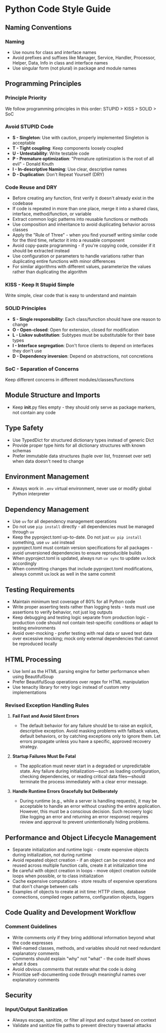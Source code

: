 # Python Code Style Guide

## Naming Conventions

### Naming
- Use nouns for class and interface names
- Avoid prefixes and suffixes like Manager, Service, Handler, Processor, Helper, Data, Info in class and interface names
- Use singular form (not plural) in package and module names

## Programming Principles

### Principle Priority
We follow programming principles in this order: STUPID > KISS > SOLID > SoC

### Avoid STUPID Code
- **S - Singleton**: Use with caution, properly implemented Singleton is acceptable
- **T - Tight coupling**: Keep components loosely coupled
- **U - Untestability**: Write testable code
- **P - Premature optimization**: "Premature optimization is the root of all evil" - Donald Knuth
- **I - In-descriptive Naming**: Use clear, descriptive names
- **D - Duplication**: Don't Repeat Yourself (DRY)

### Code Reuse and DRY
- Before creating any function, first verify it doesn't already exist in the codebase
- If code is repeated in more than one place, merge it into a shared class, interface, method/function, or variable
- Extract common logic patterns into reusable functions or methods
- Use composition and inheritance to avoid duplicating behavior across classes
- Apply the "Rule of Three" - when you find yourself writing similar code for the third time, refactor it into a reusable component
- Avoid copy-paste programming - if you're copying code, consider if it should be extracted instead
- Use configuration or parameters to handle variations rather than duplicating entire functions with minor differences
- For similar algorithms with different values, parameterize the values rather than duplicating the algorithm

### KISS - Keep It Stupid Simple
Write simple, clear code that is easy to understand and maintain

### SOLID Principles
- **S - Single responsibility**: Each class/function should have one reason to change
- **O - Open-closed**: Open for extension, closed for modification
- **L - Liskov substitution**: Subtypes must be substitutable for their base types
- **I - Interface segregation**: Don't force clients to depend on interfaces they don't use
- **D - Dependency inversion**: Depend on abstractions, not concretions

### SoC - Separation of Concerns
Keep different concerns in different modules/classes/functions

## Module Structure and Imports

- Keep __init__.py files empty - they should only serve as package markers, not contain any code


## Type Safety

- Use TypedDict for structured dictionary types instead of generic Dict
- Provide proper type hints for all dictionary structures with known schemas
- Prefer immutable data structures (tuple over list, frozenset over set) when data doesn't need to change

## Environment Management

- Always work in `.env` virtual environment, never use or modify global Python interpreter

## Dependency Management

- Use `uv` for all dependency management operations
- Do not use `pip install` directly - all dependencies must be managed through `uv`
- Keep the pyproject.toml up-to-date. Do not just `uv pip install` something, use `uv add` instead
- pyproject.toml must contain version specifications for all packages - avoid unversioned dependencies to ensure reproducible builds
- When pyproject.toml is updated, always run `uv sync` to update uv.lock accordingly
- When committing changes that include pyproject.toml modifications, always commit uv.lock as well in the same commit

## Testing Requirements

- Maintain minimum test coverage of 80% for all Python code
- Write proper asserting tests rather than logging tests - tests must use assertions to verify behavior, not just log outputs
- Keep debugging and testing logic separate from production logic - production code should not contain test-specific conditions or adapt to testing environments
- Avoid over-mocking - prefer testing with real data or saved test data over excessive mocking; mock only external dependencies that cannot be reproduced locally

## HTML Processing

- Use lxml as the HTML parsing engine for better performance when using BeautifulSoup
- Prefer BeautifulSoup operations over regex for HTML manipulation
- Use tenacity library for retry logic instead of custom retry implementations

### **Revised Exception Handling Rules**

1.  **Fail Fast and Avoid Silent Errors**
    *   The default behavior for any failure should be to raise an explicit, descriptive exception. Avoid masking problems with fallback values, default behaviors, or by catching exceptions only to ignore them. Let errors propagate unless you have a specific, approved recovery strategy.

2.  **Startup Failures Must Be Fatal**
    *   The application must never start in a degraded or unpredictable state. Any failure during initialization—such as loading configuration, checking dependencies, or reading critical data files—should terminate the process immediately with a clear error message.

3.  **Handle Runtime Errors Gracefully but Deliberately**
    *   During runtime (e.g., while a server is handling requests), it may be acceptable to handle an error without crashing the entire application. However, this must be a conscious decision. Such recovery logic (like logging an error and returning an error response) requires review and approval to prevent unintentionally hiding problems.

## Performance and Object Lifecycle Management

- Separate initialization and runtime logic - create expensive objects during initialization, not during runtime
- Avoid repeated object creation - if an object can be created once and reused across multiple function calls, create it at initialization time
- Be careful with object creation in loops - move object creation outside loops when possible, or to class initialization
- Cache expensive computations - store results of expensive operations that don't change between calls
- Examples of objects to create at init time: HTTP clients, database connections, compiled regex patterns, configuration objects, loggers

## Code Quality and Development Workflow

### Comment Guidelines
- Write comments only if they bring additional information beyond what the code expresses
- Well-named classes, methods, and variables should not need redundant explanatory comments
- Comments should explain "why" not "what" - the code itself shows what it does
- Avoid obvious comments that restate what the code is doing
- Prioritize self-documenting code through meaningful names over explanatory comments

## Security

### Input/Output Sanitization
- Always escape, sanitize, or filter all input and output based on context
- Validate and sanitize file paths to prevent directory traversal attacks